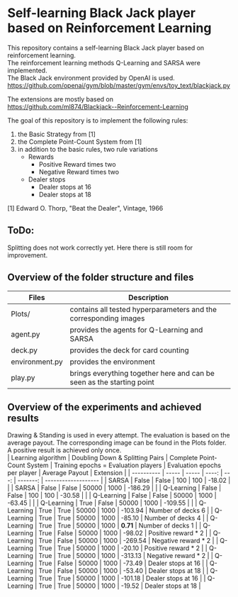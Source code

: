 # Self-learning Black Jack player based on Reinforcement Learning

This repository contains a self-learning Black Jack player based on reinforcement learning.  
The reinforcement learning methods Q-Learning and SARSA were implemented.  
The Black Jack environment provided by OpenAI is used.  
https://github.com/openai/gym/blob/master/gym/envs/toy_text/blackjack.py

The extensions are mostly based on  
https://github.com/ml874/Blackjack--Reinforcement-Learning  

The goal of this repository is to implement the following rules:
1. the Basic Strategy from [1]  
2. the Complete Point-Count System from [1]  
3. in addition to the basic rules, two rule variations    
	- Rewards  
		- Positive Reward times two  
		- Negative Reward times two  
	- Dealer stops  
		- Dealer stops at 16  
		- Dealer stops at 18  

[1] Edward O. Thorp, "Beat the Dealer", Vintage, 1966   


## ToDo:  
Splitting does not work correctly yet. Here there is still room for improvement. 


## Overview of the folder structure and files
| Files               | Description                                                             |
| ------------------- | ----------------------------------------------------------------------- |
| Plots/              | contains all tested hyperparameters and the corresponding images        |
| agent.py            | provides the agents for Q-Learning and SARSA                            |
| deck.py             | provides the deck for card counting                                     |
| environment.py      | provides the environment                                                |
| play.py             | brings everything together here and can be seen as the starting point   |


## Overview of the experiments and achieved results
Drawing & Standing is used in every attempt. The evaluation is based on the average payout. The corresponding image can be found in the Plots folder. A positive result is achieved only once. <br> 
| Learning algorithm   | Doubling Down & Splitting Pairs   | Complete Point-Count System   | Training epochs = Evaluation players   | Evaluation epochs per player   | Average Payout   | Extension   |
| ---------- | ----- | ----- | ----: | ---: | -------: | ------------------- |
| SARSA      | False | False | 100   | 100  | -18.02   |                     |
| SARSA      | False | False | 50000 | 1000 | -186.29  |                     |
| Q-Learning | False | False | 100   | 100  | -30.58   |                     |
| Q-Learning | False | False | 50000 | 1000 | -63.45   |                     |
| Q-Learning | True  | False | 50000 | 1000 | -109.55  |                     |
| Q-Learning | True  | True  | 50000 | 1000 | -103.94  | Number of decks 6   |
| Q-Learning | True  | True  | 50000 | 1000 | -85.10   | Number of decks 4   |
| Q-Learning | True  | True  | 50000 | 1000 | **0.71** | Number of decks 1   |
| Q-Learning | True  | False | 50000 | 1000 | -98.02   | Positive reward * 2 |
| Q-Learning | True  | False | 50000 | 1000 | -269.54  | Negative reward * 2 |
| Q-Learning | True  | True  | 50000 | 1000 | -20.10   | Positive reward * 2 |
| Q-Learning | True  | True  | 50000 | 1000 | -313.13  | Negative reward * 2 |
| Q-Learning | True  | False | 50000 | 1000 | -73.49   | Dealer stops at 16  |
| Q-Learning | True  | False | 50000 | 1000 | -53.40   | Dealer stops at 18  |
| Q-Learning | True  | True  | 50000 | 1000 | -101.18  | Dealer stops at 16  |
| Q-Learning | True  | True  | 50000 | 1000 | -19.52   | Dealer stops at 18  |

